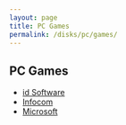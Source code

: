 ```yaml
---
layout: page
title: PC Games
permalink: /disks/pc/games/
---
```


PC Games
---

* [id Software](id/)
* [Infocom](infocom/)
* [Microsoft](microsoft/)

